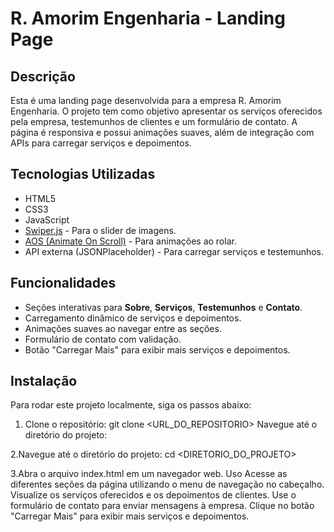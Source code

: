 # R. Amorim Engenharia - Landing Page

## Descrição

Esta é uma landing page desenvolvida para a empresa R. Amorim Engenharia. O projeto tem como objetivo apresentar os serviços oferecidos pela empresa, testemunhos de clientes e um formulário de contato. A página é responsiva e possui animações suaves, além de integração com APIs para carregar serviços e depoimentos.

## Tecnologias Utilizadas

- HTML5
- CSS3
- JavaScript
- [Swiper.js](https://swiperjs.com/) - Para o slider de imagens.
- [AOS (Animate On Scroll)](https://michalsnik.github.io/aos/) - Para animações ao rolar.
- API externa (JSONPlaceholder) - Para carregar serviços e testemunhos.

## Funcionalidades

- Seções interativas para **Sobre**, **Serviços**, **Testemunhos** e **Contato**.
- Carregamento dinâmico de serviços e depoimentos.
- Animações suaves ao navegar entre as seções.
- Formulário de contato com validação.
- Botão "Carregar Mais" para exibir mais serviços e depoimentos.

## Instalação

Para rodar este projeto localmente, siga os passos abaixo:

1. Clone o repositório:
   git clone <URL_DO_REPOSITORIO>
   Navegue até o diretório do projeto:

2.Navegue até o diretório do projeto:
cd <DIRETORIO_DO_PROJETO>

3.Abra o arquivo index.html em um navegador web.
Uso
Acesse as diferentes seções da página utilizando o menu de navegação no cabeçalho.
Visualize os serviços oferecidos e os depoimentos de clientes.
Use o formulário de contato para enviar mensagens à empresa.
Clique no botão "Carregar Mais" para exibir mais serviços e depoimentos.
